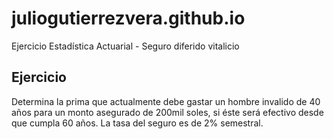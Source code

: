 # juliogutierrezvera.github.io
Ejercicio Estadística Actuarial - Seguro diferido vitalicio

## Ejercicio 

Determina la prima que actualmente debe gastar un hombre invalido de 40 años para un monto asegurado de 200mil soles, si éste será efectivo desde que cumpla 60 años. La tasa del seguro es de 2% semestral. 